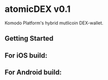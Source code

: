# atomicDEX v0.1

Komodo Platform's hybrid mutlicoin DEX-wallet. 

## Getting Started


## For iOS build:


## For Android build:


